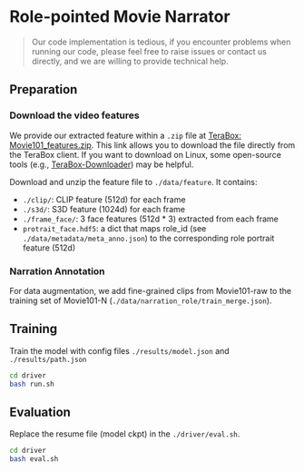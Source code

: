 # Role-pointed Movie Narrator

> Our code implementation is tedious, if you encounter problems when running our code, please feel free to raise issues or contact us directly, and we are willing to provide technical help.

## Preparation

### Download the video features  

We provide our extracted feature within a `.zip` file at [TeraBox: Movie101_features.zip](https://terabox.com/s/1iYf154IsDKCYDEw72SWfUw). This link allows you to download the file directly from the TeraBox client. If you want to download on Linux, some open-source tools (e.g., [TeraBox-Downloader](https://github.com/snoofox/TeraBox-Downloader)) may be helpful.  

Download and unzip the feature file to `./data/feature`. It contains:
- `./clip/`: CLIP feature (512d) for each frame
- `./s3d/`: S3D feature (1024d) for each frame
- `./frame_face/`: 3 face features (512d * 3) extracted from each frame
- `protrait_face.hdf5`: a dict that maps role_id (see `./data/metadata/meta_anno.json`) to the corresponding role portrait feature (512d)

### Narration Annotation

For data augmentation, we add fine-grained clips from Movie101-raw to the training set of Movie101-N (`./data/narration_role/train_merge.json`). 

## Training

Train the model with config files `./results/model.json` and `./results/path.json`

```bash
cd driver
bash run.sh
```

## Evaluation

Replace the resume file (model ckpt) in the `./driver/eval.sh`.

```bash
cd driver
bash eval.sh
```
